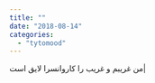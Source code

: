 ```yaml
---
title: ""
date: "2018-08-14"
categories: 
  - "tytomood"
---
```


من غریبم و غریب را کاروانسرا لایق است|
